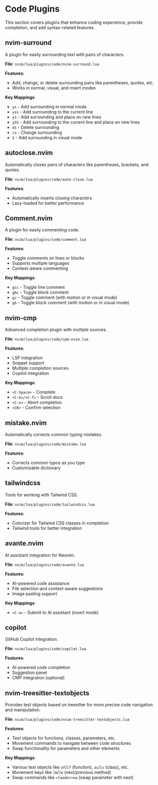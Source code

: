 # Code Plugins

This section covers plugins that enhance coding experience, provide completion, and add syntax-related features.

## nvim-surround

A plugin for easily surrounding text with pairs of characters.

**File**: `nvim/lua/plugins/code/nvim-surround.lua`

**Features**:
- Add, change, or delete surrounding pairs like parentheses, quotes, etc.
- Works in normal, visual, and insert modes

**Key Mappings**:
- `ys` - Add surrounding in normal mode
- `yss` - Add surrounding to the current line
- `yS` - Add surrounding and place on new lines
- `ySS` - Add surrounding to the current line and place on new lines
- `ds` - Delete surrounding
- `cs` - Change surrounding
- `S` - Add surrounding in visual mode

## autoclose.nvim

Automatically closes pairs of characters like parentheses, brackets, and quotes.

**File**: `nvim/lua/plugins/code/auto-close.lua`

**Features**:
- Automatically inserts closing characters
- Lazy-loaded for better performance

## Comment.nvim

A plugin for easily commenting code.

**File**: `nvim/lua/plugins/code/comment.lua`

**Features**:
- Toggle comments on lines or blocks
- Supports multiple languages
- Context-aware commenting

**Key Mappings**:
- `gcc` - Toggle line comment
- `gbc` - Toggle block comment
- `gc` - Toggle comment (with motion or in visual mode)
- `gb` - Toggle block comment (with motion or in visual mode)

## nvim-cmp

Advanced completion plugin with multiple sources.

**File**: `nvim/lua/plugins/code/cpm-nvim.lua`

**Features**:
- LSP integration
- Snippet support
- Multiple completion sources
- Copilot integration

**Key Mappings**:
- `<C-Space>` - Complete
- `<C-b>/<C-f>` - Scroll docs
- `<C-e>` - Abort completion
- `<CR>` - Confirm selection

## mistake.nvim

Automatically corrects common typing mistakes.

**File**: `nvim/lua/plugins/code/mistake.lua`

**Features**:
- Corrects common typos as you type
- Customizable dictionary

## tailwindcss

Tools for working with Tailwind CSS.

**File**: `nvim/lua/plugins/code/tailwindcss.lua`

**Features**:
- Colorizer for Tailwind CSS classes in completion
- Tailwind tools for better integration

## avante.nvim

AI assistant integration for Neovim.

**File**: `nvim/lua/plugins/code/avante.lua`

**Features**:
- AI-powered code assistance
- File selection and context-aware suggestions
- Image pasting support

**Key Mappings**:
- `<C-a>` - Submit to AI assistant (insert mode)

## copilot

GitHub Copilot integration.

**File**: `nvim/lua/plugins/code/copilot.lua`

**Features**:
- AI-powered code completion
- Suggestion panel
- CMP integration (optional)

## nvim-treesitter-textobjects

Provides text objects based on treesitter for more precise code navigation and manipulation.

**File**: `nvim/lua/plugins/code/nvim-treesitter-textobjects.lua`

**Features**:
- Text objects for functions, classes, parameters, etc.
- Movement commands to navigate between code structures
- Swap functionality for parameters and other elements

**Key Mappings**:
- Various text objects like `af`/`if` (function), `ac`/`ic` (class), etc.
- Movement keys like `]m`/`[m` (next/previous method)
- Swap commands like `<leader>na` (swap parameter with next)
